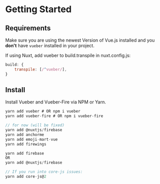# Getting Started

## Requirements

Make sure you are using the newest Version of Vue.js installed and you **don't** have `vueber` installed in your project.

If using Nuxt, add vueber to build.transpile in nuxt.config.js:

```js
build: {
    transpile: [/^vueber/],
}
```

## Install

Install Vueber and Vueber-Fire via NPM or Yarn.

```js
yarn add vueber # OR npm i vueber
yarn add vueber-fire # OR npm i vueber-fire

// for now (will be fixed)
yarn add @nuxtjs/firebase
yarn add anchorme
yarn add emoji-mart-vue
yarn add firewings

yarn add firebase
OR
yarn add @nuxtjs/firebase

// If you run into core-js issues:
yarn add core-js@2
```
